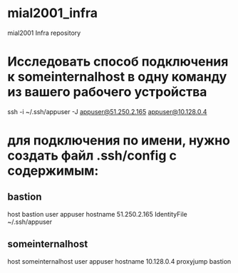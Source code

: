 # mial2001_infra
mial2001 Infra repository
# Исследовать способ подключения к someinternalhost в одну команду из вашего рабочего устройства
ssh -i ~/.ssh/appuser -J appuser@51.250.2.165 appuser@10.128.0.4
# для подключения по имени, нужно создать файл .ssh/config с содержимым:
## bastion
host bastion
user appuser
hostname 51.250.2.165
IdentityFile ~/.ssh/appuser

## someinternalhost
host someinternalhost
user appuser
hostname 10.128.0.4
proxyjump bastion
